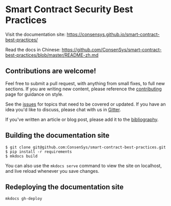 # Smart Contract Security Best Practices

Visit the documentation site: https://consensys.github.io/smart-contract-best-practices/

Read the docs in Chinese: https://github.com/ConsenSys/smart-contract-best-practices/blob/master/README-zh.md

## Contributions are welcome!
<!-- 
<<<<<<< HEAD
Feel free to submit a pull request, with anything from small fixes, to full new sections. If you are writing new content, please reference the [contributing](https://consensys.github.io/smart-contract-best-practices/about/contributing) page for guidance on style. 
======= -->
Feel free to submit a pull request, with anything from small fixes, to full new sections. If you are writing new content, please reference the [contributing](./docs/about/contributing.md) page for guidance on style. 
<!-- >>>>>>> 7a827c960b9f279cd698d66f63244b83b783ef9a -->

See the [issues](https://github.com/ConsenSys/smart-contract-best-practices/issues) for topics that need to be covered or updated. If you have an idea you'd like to discuss, please chat with us in [Gitter](https://gitter.im/ConsenSys/smart-contract-best-practices).

If you've written an article or blog post, please add it to the [bibliography](./bibliography).  


## Building the documentation site

```
$ git clone git@github.com:ConsenSys/smart-contract-best-practices.git
$ pip install -r requirements
$ mkdocs build 
```

You can also use the `mkdocs serve` command to view the site on localhost, and live reload whenever you save changes.

## Redeploying the documentation site

```
mkdocs gh-deploy
```


